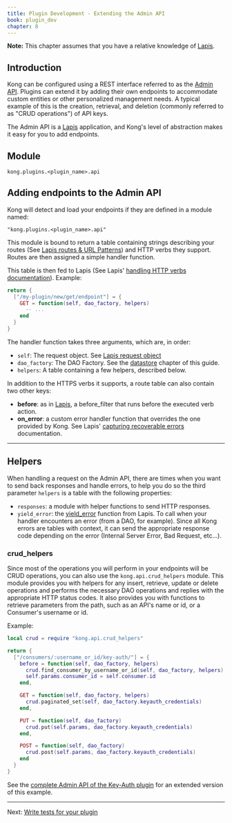```yaml
---
title: Plugin Development - Extending the Admin API
book: plugin_dev
chapter: 8
---
```


<div class="alert alert-warning">
  <strong>Note:</strong> This chapter assumes that you have a relative
  knowledge of <a href="http://leafo.net/lapis/">Lapis</a>.
</div>

## Introduction

Kong can be configured using a REST interface referred to as the [Admin API].
Plugins can extend it by adding their own endpoints to accommodate custom
entities or other personalized management needs. A typical example of this is
the creation, retrieval, and deletion (commonly referred to as "CRUD
operations") of API keys.

The Admin API is a [Lapis](http://leafo.net/lapis/) application, and Kong's
level of abstraction makes it easy for you to add endpoints.

## Module

```
kong.plugins.<plugin_name>.api
```

## Adding endpoints to the Admin API

Kong will detect and load your endpoints if they are defined in a module named:

```
"kong.plugins.<plugin_name>.api"
```

This module is bound to return a table containing strings describing your
routes (See [Lapis routes & URL
Patterns](http://leafo.net/lapis/reference/actions.html#routes--url-patterns))
and HTTP verbs they support. Routes are then assigned a simple handler
function.

This table is then fed to Lapis (See Lapis' [handling HTTP verbs
documentation](http://leafo.net/lapis/reference/actions.html#handling-http-verbs)).
Example:

```lua
return {
  ["/my-plugin/new/get/endpoint"] = {
    GET = function(self, dao_factory, helpers)
      -- ...
    end
  }
}
```

The handler function takes three arguments, which are, in order:

- `self`: The request object. See [Lapis request
  object](http://leafo.net/lapis/reference/actions.html#request-object)
- `dao_factory`: The DAO Factory. See the
  [datastore]({{page.book.chapters.access-the-datastore}}) chapter of this
  guide.
- `helpers`: A table containing a few helpers, described below.

In addition to the HTTPS verbs it supports, a route table can also contain two
other keys:

- **before**: as in
  [Lapis](http://leafo.net/lapis/reference/actions.html#handling-http-verbs), a
  before_filter that runs before the executed verb action.
- **on_error**: a custom error handler function that overrides the one provided
  by Kong. See Lapis' [capturing recoverable
  errors](http://leafo.net/lapis/reference/exception_handling.html#capturing-recoverable-errors)
  documentation.

---

## Helpers

When handling a request on the Admin API, there are times when you want to send
back responses and handle errors, to help you do so the third parameter
`helpers` is a table with the following properties:

- `responses`: a module with helper functions to send HTTP responses.
- `yield_error`: the
  [yield_error](http://leafo.net/lapis/reference/exception_handling.html#capturing-recoverable-errors)
  function from Lapis. To call when your handler encounters an error (from a
  DAO, for example). Since all Kong errors are tables with context, it can send
  the appropriate response code depending on the error (Internal Server Error,
  Bad Request, etc...).

### crud_helpers

Since most of the operations you will perform in your endpoints will be CRUD
operations, you can also use the `kong.api.crud_helpers` module. This module
provides you with helpers for any insert, retrieve, update or delete operations
and performs the necessary DAO operations and replies with the appropriate HTTP
status codes. It also provides you with functions to retrieve parameters from
the path, such as an API's name or id, or a Consumer's username or id.

Example:

```lua
local crud = require "kong.api.crud_helpers"

return {
  ["/consumers/:username_or_id/key-auth/"] = {
    before = function(self, dao_factory, helpers)
      crud.find_consumer_by_username_or_id(self, dao_factory, helpers)
      self.params.consumer_id = self.consumer.id
    end,

    GET = function(self, dao_factory, helpers)
      crud.paginated_set(self, dao_factory.keyauth_credentials)
    end,

    PUT = function(self, dao_factory)
      crud.put(self.params, dao_factory.keyauth_credentials)
    end,

    POST = function(self, dao_factory)
      crud.post(self.params, dao_factory.keyauth_credentials)
    end
  }
}
```

See the [complete Admin API of the Key-Auth plugin](https://github.com/Kong/kong/blob/master/kong/plugins/key-auth/api.lua)
for an extended version of this example.

---

Next: [Write tests for your plugin]({{page.book.next}})

[Admin API]: /{{page.kong_version}}/admin-api/
